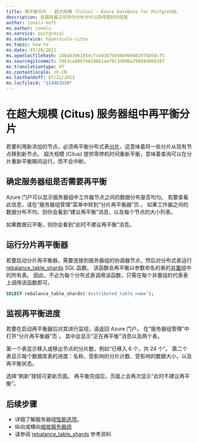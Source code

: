 ```yaml
---
title: 再平衡分片 - 超大规模 (Citus) - Azure Database for PostgreSQL
description: 在服务器之间均匀分布分片以获得更好的性能
author: jonels-msft
ms.author: jonels
ms.service: postgresql
ms.subservice: hyperscale-citus
ms.topic: how-to
ms.date: 07/20/2021
ms.openlocfilehash: 19b44306185dcfcdd3675898b9066019f686dc75
ms.sourcegitcommit: 7d63ce88bfe8188b1ae70c3d006a29068d066287
ms.translationtype: HT
ms.contentlocale: zh-CN
ms.lasthandoff: 07/22/2021
ms.locfileid: "114463550"
---
```

# <a name="rebalance-shards-in-hyperscale-citus-server-group"></a>在超大规模 (Citus) 服务器组中再平衡分片

若要利用新添加的节点，必须再平衡分布式表[分片](concepts-hyperscale-distributed-data.md#shards)，这意味着将一些分片从现有节点移到新节点。 超大规模 (Citus) 提供零停机时间重新平衡，意味着查询可以在分片重新平衡期间运行，而不会中断。

## <a name="determine-if-the-server-group-needs-a-rebalance"></a>确定服务器组是否需要再平衡

Azure 门户可以显示服务器组中工作器节点之间的数据分布是否均匀。 若要查看此信息，请在“服务器组管理”菜单中转到“分片再平衡器”页 。 如果工作器之间的数据分布不均，则你会看到“建议再平衡”消息，以及每个节点的大小列表。

如果数据已平衡，则你会看到“此时不建议再平衡”消息。

## <a name="run-the-shard-rebalancer"></a>运行分片再平衡器

若要启动分片再平衡器，需要连接到服务器组的协调器节点，然后对分布式表运行 [rebalance_table_shards](reference-hyperscale-functions.md#rebalance_table_shards) SQL 函数。 该函数会再平衡以参数命名的表的[并置](concepts-hyperscale-colocation.md)组中的所有表。 因此，不必为每个分布式表调用该函数，只需在每个并置组的代表表上调用该函数即可。

```sql
SELECT rebalance_table_shards('distributed_table_name');
```

## <a name="monitor-rebalance-progress"></a>监视再平衡进度

若要在启动再平衡器后对其进行监视，请返回 Azure 门户。 在“服务器组管理”中打开“分片再平衡器”页 。 其中会显示“正在再平衡”消息以及两个表。

第一个表显示移入或移出节点的分片数，例如“已移入 6 个，共 24 个”。 第二个表显示每个数据库表的进度：名称、受影响的分片计数、受影响的数据大小，以及再平衡状态。

选择“刷新”按钮可更新页面。 再平衡完成后，页面上会再次显示“此时不建议再平衡”。

## <a name="next-steps"></a>后续步骤

- 详细了解服务器组[性能选项](concepts-hyperscale-configuration-options.md)。
- 纵向或横向[缩放服务器组](howto-hyperscale-scale-grow.md)
- 请参阅 [rebalance_table_shards](reference-hyperscale-functions.md#rebalance_table_shards) 参考资料
